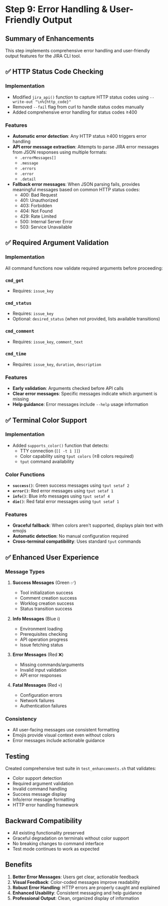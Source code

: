 # Step 9: Error Handling & User-Friendly Output

## Summary of Enhancements

This step implements comprehensive error handling and user-friendly output features for the JIRA CLI tool.

## ✅ HTTP Status Code Checking

### Implementation
- Modified `jira_api()` function to capture HTTP status codes using `--write-out "\n%{http_code}"`
- Removed `--fail` flag from curl to handle status codes manually
- Added comprehensive error handling for status codes ≥400

### Features
- **Automatic error detection**: Any HTTP status ≥400 triggers error handling
- **API error message extraction**: Attempts to parse JIRA error messages from JSON responses using multiple formats:
  - `.errorMessages[]`
  - `.message`
  - `.errors`
  - `.error`
  - `.detail`
- **Fallback error messages**: When JSON parsing fails, provides meaningful messages based on common HTTP status codes:
  - 400: Bad Request
  - 401: Unauthorized  
  - 403: Forbidden
  - 404: Not Found
  - 429: Rate Limited
  - 500: Internal Server Error
  - 503: Service Unavailable

## ✅ Required Argument Validation

### Implementation
All command functions now validate required arguments before proceeding:

### `cmd_get`
- Requires: `issue_key`

### `cmd_status`
- Requires: `issue_key`
- Optional: `desired_status` (when not provided, lists available transitions)

### `cmd_comment`
- Requires: `issue_key`, `comment_text`

### `cmd_time`
- Requires: `issue_key`, `duration`, `description`

### Features
- **Early validation**: Arguments checked before API calls
- **Clear error messages**: Specific messages indicate which argument is missing
- **Help guidance**: Error messages include `--help` usage information

## ✅ Terminal Color Support

### Implementation
- Added `supports_color()` function that detects:
  - TTY connection (`[[ -t 1 ]]`)
  - Color capability using `tput colors` (≥8 colors required)
  - `tput` command availability

### Color Functions
- **`success()`**: Green success messages using `tput setaf 2`
- **`error()`**: Red error messages using `tput setaf 1`
- **`info()`**: Blue info messages using `tput setaf 4`
- **`die()`**: Red fatal error messages using `tput setaf 1`

### Features
- **Graceful fallback**: When colors aren't supported, displays plain text with emojis
- **Automatic detection**: No manual configuration required
- **Cross-terminal compatibility**: Uses standard `tput` commands

## ✅ Enhanced User Experience

### Message Types
1. **Success Messages** (Green ✅)
   - Tool initialization success
   - Comment creation success
   - Worklog creation success
   - Status transition success

2. **Info Messages** (Blue ℹ️)
   - Environment loading
   - Prerequisites checking  
   - API operation progress
   - Issue fetching status

3. **Error Messages** (Red ❌)
   - Missing commands/arguments
   - Invalid input validation
   - API error responses

4. **Fatal Messages** (Red 💀)
   - Configuration errors
   - Network failures
   - Authentication failures

### Consistency
- All user-facing messages use consistent formatting
- Emojis provide visual context even without colors
- Error messages include actionable guidance

## Testing

Created comprehensive test suite in `test_enhancements.sh` that validates:
- Color support detection
- Required argument validation  
- Invalid command handling
- Success message display
- Info/error message formatting
- HTTP error handling framework

## Backward Compatibility

- All existing functionality preserved
- Graceful degradation on terminals without color support
- No breaking changes to command interface
- Test mode continues to work as expected

## Benefits

1. **Better Error Messages**: Users get clear, actionable feedback
2. **Visual Feedback**: Color-coded messages improve readability
3. **Robust Error Handling**: HTTP errors are properly caught and explained
4. **Enhanced Usability**: Consistent messaging and help guidance
5. **Professional Output**: Clean, organized display of information

